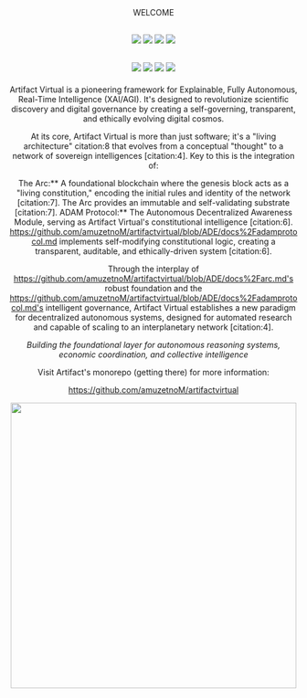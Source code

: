 
<div align="center">
WELCOME
<!-- Sophisticated Badge Stack with Blue Accents -->
<div style="margin: 30px 0;">
  <img src="https://img.shields.io/badge/Python-3.11+-1e3a8a?style=for-the-badge&logo=python&logoColor=white&labelColor=1f2937" />
  <img src="https://img.shields.io/badge/TypeScript-5.0+-2563eb?style=for-the-badge&logo=typescript&logoColor=white&labelColor=1f2937" />
  <img src="https://img.shields.io/badge/Rust-1.70+-3b82f6?style=for-the-badge&logo=rust&logoColor=white&labelColor=1f2937" />
  <img src="https://img.shields.io/badge/Solidity-0.8+-60a5fa?style=for-the-badge&logo=solidity&logoColor=white&labelColor=1f2937" />
</div>

<!-- Enhanced Technology Stack -->
<div style="margin: 20px 0;">
  <img src="https://img.shields.io/badge/🧠-Multi--Agent%20AI-1e40af?style=flat-square&labelColor=374151&color=1e40af" />
  <img src="https://img.shields.io/badge/⚡-Real--time%20Inference-2563eb?style=flat-square&labelColor=374151&color=2563eb" />
  <img src="https://img.shields.io/badge/🔗-Constitutional%20Governance-3b82f6?style=flat-square&labelColor=374151&color=3b82f6" />
  <img src="https://img.shields.io/badge/💎-FUEL%20Protocol-60a5fa?style=flat-square&labelColor=374151&color=60a5fa" />
</div>


Artifact Virtual is a pioneering framework for Explainable, Fully Autonomous, Real-Time Intelligence (XAI/AGI). It's designed to revolutionize scientific discovery and digital governance by creating a self-governing, transparent, and ethically evolving digital cosmos.

At its core, Artifact Virtual is more than just software; it's a "living architecture" citation:8 that evolves from a conceptual "thought" to a network of sovereign intelligences [citation:4]. Key to this is the integration of:

The Arc:** A foundational blockchain where the genesis block acts as a "living constitution," encoding the initial rules and identity of the network [citation:7]. The Arc provides an immutable and self-validating substrate [citation:7].
ADAM Protocol:** The Autonomous Decentralized Awareness Module, serving as Artifact Virtual's constitutional intelligence [citation:6]. https://github.com/amuzetnoM/artifactvirtual/blob/ADE/docs%2Fadamprotocol.md implements self-modifying constitutional logic, creating a transparent, auditable, and ethically-driven system [citation:6].

Through the interplay of https://github.com/amuzetnoM/artifactvirtual/blob/ADE/docs%2Farc.md's robust foundation and the https://github.com/amuzetnoM/artifactvirtual/blob/ADE/docs%2Fadamprotocol.md's intelligent governance, Artifact Virtual establishes a new paradigm for decentralized autonomous systems, designed for automated research and capable of scaling to an interplanetary network [citation:4].


*Building the foundational layer for autonomous reasoning systems,*  
*economic coordination, and collective intelligence*

Visit Artifact's monorepo (getting there) for more information:

https://github.com/amuzetnoM/artifactvirtual

<!-- Elegant Separator -->
<img src="https://user-images.githubusercontent.com/73097560/115834477-dbab4500-a447-11eb-908a-139a6edaec5c.gif" width="500" />

</div>

